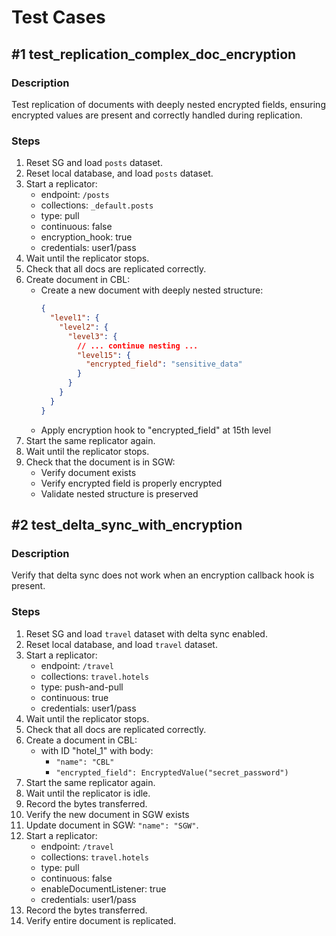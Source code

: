 # Test Cases

## #1 test_replication_complex_doc_encryption

### Description
Test replication of documents with deeply nested encrypted fields, ensuring encrypted values are present and correctly handled during replication.

### Steps
1. Reset SG and load `posts` dataset.
2. Reset local database, and load `posts` dataset.
3. Start a replicator:
   * endpoint: `/posts`
   * collections: `_default.posts`
   * type: pull
   * continuous: false
   * encryption_hook: true
   * credentials: user1/pass
4. Wait until the replicator stops.
5. Check that all docs are replicated correctly.
6. Create document in CBL:
   * Create a new document with deeply nested structure:
     ```json
     {
       "level1": {
         "level2": {
           "level3": {
             // ... continue nesting ...
             "level15": {
               "encrypted_field": "sensitive_data"
             }
           }
         }
       }
     }
     ```
   * Apply encryption hook to "encrypted_field" at 15th level
7. Start the same replicator again.
8. Wait until the replicator stops.
9. Check that the document is in SGW:
    * Verify document exists
    * Verify encrypted field is properly encrypted
    * Validate nested structure is preserved

## #2 test_delta_sync_with_encryption

### Description
Verify that delta sync does not work when an encryption callback hook is present.

### Steps
1. Reset SG and load `travel` dataset with delta sync enabled.
2. Reset local database, and load `travel` dataset.
3. Start a replicator:
    * endpoint: `/travel`
    * collections: `travel.hotels`
    * type: push-and-pull
    * continuous: true
    * credentials: user1/pass
4. Wait until the replicator stops.
5. Check that all docs are replicated correctly.
6. Create a document in CBL:
    * with ID "hotel_1" with body:
        * `"name": "CBL"`
        * `"encrypted_field": EncryptedValue("secret_password")`
7. Start the same replicator again.
8. Wait until the replicator is idle.
9. Record the bytes transferred.
10. Verify the new document in SGW exists
11. Update document in SGW: `"name": "SGW"`.
12. Start a replicator:
    * endpoint: `/travel`
    * collections: `travel.hotels`
    * type: pull
    * continuous: false
    * enableDocumentListener: true
    * credentials: user1/pass
13. Record the bytes transferred.
14. Verify entire document is replicated.
